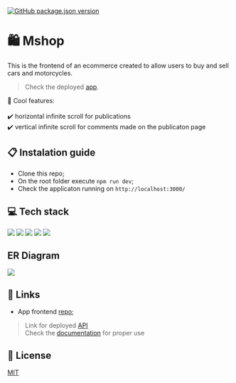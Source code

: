 [![GitHub package.json version](https://img.shields.io/github/package-json/v/osmfaria/Mshop-frontend)](https://img.shields.io/github/package-json/v/osmfaria/Mshop-frontend)
 
# :shopping: Mshop

This is the frontend of an ecommerce created to allow users to buy and sell cars and motorcycles. 

> Check the deployed [app](https://mshop-ecommerce.vercel.app/).

💭 Cool features:\
\
:heavy_check_mark: horizontal infinite scroll for publications\
:heavy_check_mark: vertical infinite scroll for comments made on the publicaton page

## 📋 Instalation guide

- Clone this repo;
- On the root folder execute `npm run dev`;
- Check the applicaton running on `http://localhost:3000/`



## 💻 Tech stack

  <img src="https://img.shields.io/badge/Express.js-000000?style=for-the-badge&logo=express&logoColor=white" /> <img src="https://img.shields.io/badge/PostgreSQL-316192?style=for-the-badge&logo=postgresql&logoColor=white" /> <img src="https://img.shields.io/badge/Prisma-3982CE?style=for-the-badge&logo=Prisma&logoColor=white" /> <img src="https://img.shields.io/badge/Docker-2CA5E0?style=for-the-badge&logo=docker&logoColor=white" /> <img src="https://img.shields.io/badge/Node.js-339933?style=for-the-badge&logo=nodedotjs&logoColor=white" />
  
## ER Diagram

<img src="./src/assets/diagram.png" />

## 🔗 Links

- App frontend [repo](https://github.com/osmfaria/Mshop-frontend);

> Link for deployed [API](https://motors-ecommerce-api.herokuapp.com/) \
> Check the [documentation](https://motors-ecommerce-api.herokuapp.com/api-docs/) for proper use

## :memo: License

[MIT](./LICENSE)

